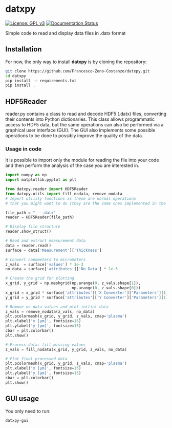 # datxpy

[![License: GPL v3](https://img.shields.io/badge/License-GPLv3-blue.svg)](https://www.gnu.org/licenses/gpl-3.0)
[![Documentation Status](https://readthedocs.org/projects/datxpy/badge/?version=latest)](https://datxpy.readthedocs.io/en/latest/?badge=latest)

Simple code to read and display data files in .datx format

## Installation 
For now, the only way to install **datxpy** is by cloning the repository:

```bash
git clone https://github.com/Francesco-Zeno-Costanzo/datxpy.git
cd datxpy
pip install -r requirements.txt
pip install .
```

## HDF5Reader

reader.py contains a class to read and decode HDF5 (.datx) files, converting their contents into Python dictionaries.
This class allows programmatic access to HDF5 data, but the same operations 
can also be performed via a graphical user interface (GUI). 
The GUI also implements some possible operations to be done to possibly improve the quality of the data.

### Usage in code
It is possible to import only the module for reading the file into your code and then perform the analysis of the case you are interested in.
```python
import numpy as np
import matplotlib.pyplot as plt

from datxpy.reader import HDF5Reader
from datxpy.utils import fill_nodata, remove_nodata
# Import utility functions as these are normal operations
# that you might want to do (they are the same ones implemented in the GUI)

file_path = "---.datx"
reader = HDF5Reader(file_path)

# Display file structure
reader.show_struct()

# Read and extract measurement data
data = reader.read()
surface = data['Measurement']['Thickness']

# Convert nanometers to micrometers
z_vals  = surface['values'] * 1e-3
no_data = surface['attributes']['No Data'] * 1e-3

# Create the grid for plotting
x_grid, y_grid = np.meshgrid(np.arange(0, z_vals.shape[1]),
                             np.arange(0, z_vals.shape[0]))
x_grid = x_grid * surface['attributes']['X Converter']['Parameters'][1] * 1e6
y_grid = y_grid * surface['attributes']['Y Converter']['Parameters'][1] * 1e6

# Remove no-data values and plot initial data
z_vals = remove_nodata(z_vals, no_data)
plt.pcolormesh(x_grid, y_grid, z_vals, cmap='plasma')
plt.xlabel('x [μm]', fontsize=15)
plt.ylabel('y [μm]', fontsize=15)
cbar = plt.colorbar()
plt.show()

# Process data: fill missing values
z_vals = fill_nodata(x_grid, y_grid, z_vals, no_data)

# Plot final processed data
plt.pcolormesh(x_grid, y_grid, z_vals, cmap='plasma')
plt.xlabel('x [μm]', fontsize=15)
plt.ylabel('y [μm]', fontsize=15)
cbar = plt.colorbar()
plt.show()
```
## GUI usage
You only need to run:
```bash
datxpy-gui
```
